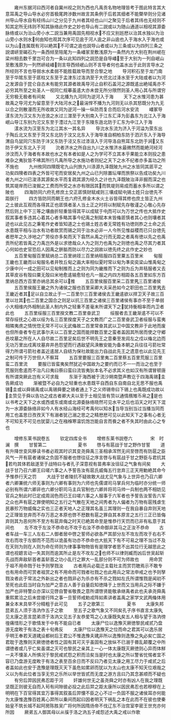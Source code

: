<!-- { "loadSidebar": true } -->
　　雍州东据河曰西河者自冀州视之则为西也凡禹贡名物地理皆考于图此特言其大意耳禹之导山导水必穷首极尾跨渉数州故言其条例于后若其细者不能槩举则分见诸州导山导水自有经纬山川之分见于九州者其经也山川之聚见于后者其纬也无经则不知其定所无纬则不知其脉络此作史之妙也导山有二説或以为随山通道以相视其源委脉络或以为治山旁小水二説当兼用禹固先相视水不应又别廵厯以治其水独以为治山旁小水则水何由知也观其次序可见逾于河人逾之非山逾也入于海水入于海也或以为山连属既有河以絶其不可谓之逾也説导山者或以为三条或以为四列三条之説谓岍至碣石为一条西倾至陪尾为一条嶓冡至敷浅原为一条然内方大别在荆州岷在梁州相去数千里岂可合为一条以此知四列之説恐是自导嶓至于大别为一列自岷山至敷浅原为一列然岍岐嶓则言导西倾岷山则不言导者何也盖水出于此则言导水之所经则不言也导弱水水柔弱不能胜载故导而至合黎之地
　　导河积石至于龙门南至于华隂东至于厎柱又东至于孟津东过洛汭至于大伾北过洚水至于大陆或者以为河之发源自于昆仑自古未有能穷其源者故禹导河止自积石盖河之源既逺出絶域禹亦不必穷其所至之处圣人一视同仁规摹虽逺大亦未尝无所分限然则圣人用心其与所谓穷无穷极无极者有间矣
　　又北播为九河同为逆河入于海
　　天下之水惟河患为甚故禹之导河尤为留意至于大陆河水之最湍悍不播为九河则无以杀其怒既分为九无以合之则散漫而无所收故又同为逆河一操一纵防而复合而后河水安流
　　嶓冢导漾东流为汉又东为沧浪之水过三澨至于大别南入于江东汇泽为彭蠡东为北江入于海岷山导江东别为沱又东至于澧过九江至于东陵东迤北防于汇东为中江入于海
　　漾水流为汉至东为北江其水一其名异
　　导沇水东流为济入于河溢为荥东出于陶丘北又东至于菏又东北防于汶又北东入于海导淮自桐柏东防于泗沂东入于海导渭自鸟鼠同穴东防于沣又东防于泾又东过漆沮入于河导洛自熊耳东北防于涧又东防于伊又东北入于河
　　沇者济水之所自出九川之水惟济水最微然而能絶河经河渉汶而入于海者有本故也水之有本者如是人之为学可不立其本乎果能立本则投之患难杂之夷狄皆不咈其所行凡禹所导之水施功者则纪之天下之水不纪者亦多盖功之所不施也
　　九州攸同四隩既宅九山刋旅九川涤源九泽既陂九州之水皆同其厎平之功矣四隩者四表之外皆可宅而安居矣九州之山已刋除置坛墠而旅祭以告成功矣九川者九州之川已浚涤其源矣水平而复疏其源为经久之计也九泽既陂治泽非掘而深之也筑其堤岸而已浚掘之工费而所受之水亦有限因其而筑堤则易成而蓄水多所以谓之陂也
　　四海防同六府孔修庶土交正厎慎财赋咸则三壤成赋中锡土姓只台徳先不距朕行
　　四方皆防同而朝王也六府孔修金木水火土谷皆得其修也庶土皆正九州之土彼此互观而各得其正也厎慎者圣人当土正之时将以制赋先存敬谨之心敬心先存然后则上中下三等之壤曲折轻重皆得其平以成赋于中而可以为万世之传也大抵作史叙其事者多违其心着其心者多略其事今纪禹之制赋本末皆偹厎慎者其心也则壤者其迹也以此见古之秉笔作史者皆知道之士也锡土姓古者无常姓有功徳则胙之土命之氏水患既平相与治水有功者故赏而锡之同于治水必非一人今所见惟益稷而已只台徳先者厯年之久渉地之广劳役亦多矣而天下翕然从禹之行而无距之者禹有徳以先之也禹贡所纪若皆禹之力禹岂外是以求徳哉众人为之则力也禹为之则徳也禹之尽其力者其心何如也史官恐后人因禹之胼胝而防以尽力之説故以徳先终之此作史之妙也
　　五百里甸服百里赋纳总二百里纳铚三百里纳秸服四百里粟五百里米
　　甸服王畿也王畿而以甸服名者井牧丘甸之画大率相似夏时常以甸为凖奕奕梁山惟禹甸之少康中兴一成之田可以见甸制推而上之则为同为畿推而下之则为丘为井秸服者又去其草皮谷有殻曰粟无殻曰米地愈逺输愈轻也凡一服之内四方相距各五百里如东方百里纳总西方百里亦纳总其余可以推
　　五百里侯服百里采二百里男三百里诸侯
　　五百里侯服王畿之外为诸侯之服也百里采卿大夫采邑如今之职田也二百里男去王畿近者其足以自立故止于一二百里尔三百里诸侯去王畿逺欲以捍卫天子故三百里以壮其也二百里之国合之则足以抗三百里之诸侯三百里诸侯有事亦不至于单弱小大相维内外相制此圣人制内外之轻重不差毫末所谓天下之犹持衡相率而内卫者此也
　　五百里绥服三百里揆文教二百里奋武卫
　　绥服者去王畿渐逺不可以不常存绥抚之心故以绥为名三百里揆度天子之文教而广之二百里奋武卫者绥服与蛮夷相隣夷虏之情恍惚无常不可以无武偹故二百里常奋其武以卫中国文教非于此地而废也但所奋者专在武事尔夫以二百里之国而能捍数百里之蛮者盖因其所居而使之守郷邑坟墓之所在人人自尽故二百里足矣后世不明先王之意秦至发闾左之戍以偹北边而无功万里出戍离坟墓弃井邑怨望而行遇敌望风涣散安能为备本朝之兵往往弓箭社常得力所谓弓箭社者盖近逺居人自结为保社故能出力自战此先王之遗意也以此见先王之制可传于万世但人不察耳
　　五百里要服三百里夷二百里蔡五百里荒服三百里蛮二百里流
　　要服已皆蛮夷矣然犹近中国故为之要约而已不一一而治之也至于荒服则愈逺而不治凡曰夷曰蔡曰蛮曰流皆夷狄本名不必求其义也如汉有所谓冒顿唐有所谓突厥此岂有义可求哉
　　东渐于海西被于流沙朔南暨声教讫于四海禹锡圭告厥成功
　　渐被暨不必自为之轻重也水患既平自西自东自南自北无思不服也禹锡圭或以舜锡禹或以禹锡舜要之锡者通上下之义师锡帝曰下锡上也禹既成功故以圭贽见于舜以告功之成古者卿大夫以至于士相见皆有贽以通情鴈雉币帛之是也以书考之天下之水或西或东或南或北源委脉络晓然可见水平之后也滔天之时天下混为一水源委脉络非如今人有水经山海经可考禹何以知水当导当别当过当播当同而用工也盖思日孜孜天下有溺者犹己溺之思之之精厯厯可见以此知天下之事有心者无不可知无不可见也犹婴儿之在襁褓寒温饥饱岂能自言而飬之者不失其时由此心之专也






　　增修东莱书説卷五
　　钦定四库全书
　　增修东莱书説卷六　　　　宋　时澜　撰
　　甘誓第二　　　　　　　夏书
　　啓与有扈战于甘之野作甘誓
　　道有升降世变风移读书者必观其时识其变尧舜禹三圣相承浑然无间至啓而有防扈之臣风气一开有扈者诸侯之负固不服者也啓往征之序言啓与有扈战于甘之野臣与君抗其若均其体若敌遂至于战特曰与者孔子深意视有苗弗率汝徂征之气象有间矣
　　大战于甘乃召六卿王曰嗟六事之人予誓告汝有扈氏威侮五行怠弃三正天用勦絶其命今予惟恭行天之罚
　　大战于甘者陵抗不疑故敢大战尤见气象与上世异也乃召六卿者六卿兼统六师无事则为六卿有事则为六师也先儒谓司马掌兵何为临时亦分统一师必别有所谓六卿非也六卿分职司马主兵官制也六卿并将司马帅一兵制也两不相妨见官兵之制此时已定成周润色而已王曰嗟六事之人服事于六军者也予誓告汝誓告六军之众也声有扈之罪使明知之五行之气散在天地之间秀者为人偏者为万物有扈残虐生民暴殄万物威侮之实也三正者天地人之正理其名虽三其理则一在我自暴自弃则天地之正理皆怠弃而不存万恶之本原也啓不厯数有扈之罪自其本原言之五行三正已皆侮弃则其为恶何所不至方有扈弃侮之时天已絶其命至是惟恭行天罚而已非有私意于其间也
　　左不攻于左汝不恭命右不攻于右汝不恭命御非其马之正汝不恭命
　　古者车战一车三人左右二人御者居中啓之誓师必欲各严其部分左不攻左而攻于右右不攻右而攻于左御而不范而以诡虽有功亦不恭命也大扺天下有不可易之理不当过不及在天则为则在人则为命在师则为律事事物物皆有是理学者思不出其位行无越思此之谓也视聼言动一失其则而逾其所止是左不攻左之也师不以律则臧而凶后世吴起斩先战而奔敌斩首者盖斩首之功小乱行之罪大一乱部分则不可为师故也
　　用命赏于祖不用命戮于社予则孥戮汝
　　古者用兵必载迁主载社主而赏罚聴焉示不敢专也有用命而可赏者祖赏之有不用命而可戮者社戮之也此用兵之常法申戒之也予则孥戮汝者此于常法之外新出之者也戮非必为杀亦有不杀之戮如左氏所谓惟戮是闻初不至死也此启当时自为加严之意古人善于自量启知徳降于上世而又当用兵之际不嫌于加严也非特警众亦深以见啓自警省敬畏之意所谓啓贤能敬承继禹者此也夫承尧舜禹重熙累洽之后未尝接行阵之事一旦誓师戒勅戎阵如素讲者盖禹之家学文武两偹体用兼全本末具举不分精粗于此可见
　　五子之歌第三　　　　　夏书
　　太康失邦昆弟五人须于洛汭作五子之歌
　　至五子之歌气象又不同矣孔子序书直言太康失见太康之恶言昆弟须于洛汭又见五子友恭爱笃之心太康既失矣五人相与望于洛汭徬徨痛惜形之于歌情发于中有不能自已者
　　太康尸位以逸豫灭厥徳黎民咸贰乃盘游无度畋于有洛之表十旬弗反
　　太康尸位以逸豫天之位而命之君其可以逸乐居乎明王奉若天道建设都树后王君公不惟逸豫夫建非所以逸豫则逸豫之失必矣亡国之君耽于逸豫则灭厥徳徳者性之固有其可灭乎虽固有之放纵不已溺于昬乱颠覆之中所谓徳者或几乎亡矣虽谓之灭可也黎民之亲其上一心一体太康既灭厥徳则心异而体觧一夫不懐圣人所惧况于黎民咸贰怨之积而洽矣当是时也太康之所以警省忧惕者宜不容已乃盘游无度畋于有洛之表至百余日而不反曰乃者见太康之用工尽力于咸贰之后者盖如此也安于逸豫是理既灭天下虽危如累卵而犹以为太山也太康不知天位艰哉之义以为有此位者当享无穷之乐所以举世皆贰而无度之游方且曰乃其念甚顺而不疑也
　　有穷后羿因民弗忍距于河
　　奸雄何世无之虽尧舜之时亦有凶人在我之理既坚既正则彼无自而入茍有间隙彼必投之此后羿之距太康所以因民弗忍也若穆穆在上明明在下百官得其宜万事得其叙虽后羿懐不臣之心不过一负固不服之诸侯耳亦何能为太康惟逸豫百姓离心羿所以乗间而起曰因者明天下祸乱之本在此而不在彼也使秦始皇不筑长城不起阿房陈胜吴广将何所因隋炀帝不伐辽东不治宫室李密王世充亦何所因
　　厥弟五人御其母以从徯于洛之汭五子咸怨述大禹之戒以作歌
